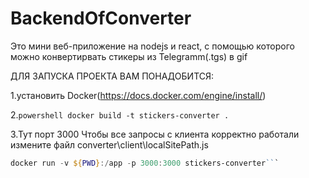 # BackendOfConverter


Это мини веб-приложение на nodejs и react, c помощью которого можно конвертирвать стикеры из Telegramm(.tgs) в gif


ДЛЯ ЗАПУСКА ПРОЕКТА ВАМ ПОНАДОБИТСЯ:

1.установить Docker(https://docs.docker.com/engine/install/)

2.```powershell
docker build -t stickers-converter .```


3.Тут порт 3000
Чтобы все запросы с клиента корректно работали измените файл converter\client\localSitePath.js
```powershell
docker run -v ${PWD}:/app -p 3000:3000 stickers-converter```



